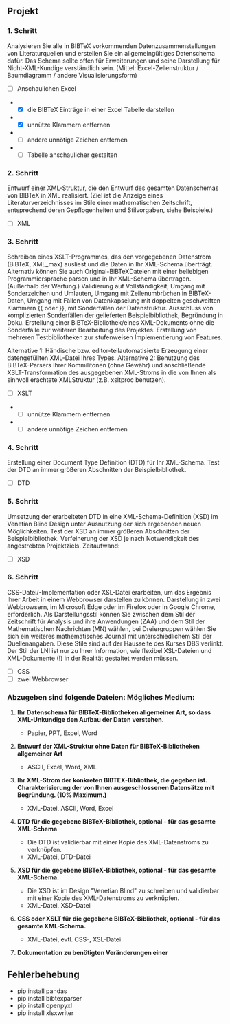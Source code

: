 ## Projekt

### 1. Schritt
Analysieren Sie alle in BIBTeX vorkommenden Datenzusammenstellungen von Literaturquellen und
erstellen Sie ein allgemeingültiges Datenschema dafür. Das Schema sollte offen für Erweiterungen
und seine Darstellung für Nicht-XML-Kundige verständlich sein. (Mittel: Excel-Zellenstruktur /
Baumdiagramm / andere Visualisierungsform)

- [ ] Anschaulichen Excel
- - [x] die BIBTeX Einträge in einer Excel Tabelle darstellen
- - [x] unnütze Klammern entfernen
- - [ ] andere unnötige Zeichen entfernen
- - [ ] Tabelle anschaulicher gestalten

### 2. Schritt
Entwurf einer XML-Struktur, die den Entwurf des gesamten Datenschemas von BIBTeX in XML
realisiert. (Ziel ist die Anzeige eines Literaturverzeichnisses im Stile einer mathematischen Zeitschrift,
entsprechend deren Gepflogenheiten und Stilvorgaben, siehe Beispiele.)

- [ ] XML

### 3. Schritt
Schreiben eines XSLT-Programmes, das den vorgegebenen Datenstrom (BiBTeX, XML_max) ausliest
und die Daten in Ihr XML-Schema überträgt. Alternativ können Sie auch Original-BiBTeXDateien
mit einer beliebigen Programmiersprache parsen und in Ihr XML-Schema übertragen. (Außerhalb
der Wertung.)
Validierung auf Vollständigkeit, Umgang mit Sonderzeichen und Umlauten, Umgang mit Zeilenumbrüchen
in BIBTeX-Daten, Umgang mit Fällen von Datenkapselung mit doppelten geschweiften
Klammern {{ oder }}, mit Sonderfällen der Datenstruktur. Ausschluss von komplizierten Sonderfällen
der gelieferten Beispielbibliothek, Begründung in Doku. Erstellung einer BIBTeX-Bibliothek/eines
XML-Dokuments ohne die Sonderfälle zur weiteren Bearbeitung des Projektes.
Erstellung von mehreren Testbibliotheken zur stufenweisen Implementierung von Features.

Alternative 1: Händische bzw. editor-teilautomatisierte Erzeugung einer datengefüllten XML-Datei
Ihres Types.
Alternative 2: Benutzung des BIBTeX-Parsers Ihrer Kommilitonen (ohne Gewähr) und anschließende
XSLT-Transformation des ausgegebenen XML-Stroms in die von Ihnen als sinnvoll erachtete XMLStruktur
(z.B. xsltproc benutzen).

- [ ] XSLT
- - [ ] unnütze Klammern entfernen
- - [ ] andere unnötige Zeichen entfernen

### 4. Schritt
Erstellung einer Document Type Definition (DTD) für Ihr XML-Schema. Test der DTD an immer
größeren Abschnitten der Beispielbibliothek.

- [ ] DTD

### 5. Schritt
Umsetzung der erarbeiteten DTD in eine XML-Schema-Definition (XSD) im Venetian Blind Design
unter Ausnutzung der sich ergebenden neuen Möglichkeiten. Test der XSD an immer größeren Abschnitten
der Beispielbibliothek. Verfeinerung der XSD je nach Notwendigkeit des angestrebten Projektziels.
Zeitaufwand:

- [ ] XSD

### 6. Schritt 
CSS-Datei/-Implementation oder XSL-Datei erarbeiten, um das Ergebnis Ihrer Arbeit in einem
Webbrowser darstellen zu können. Darstellung in zwei Webbrowsern, im Microsoft Edge oder im
Firefox oder in Google Chrome, erforderlich.
Als Darstellungsstil können Sie zwischen dem Stil der Zeitschrift für Analysis und ihre Anwendungen
(ZAA) und dem Stil der Mathematischen Nachrichten (MN) wählen, bei Dreiergruppen wählen Sie
sich ein weiteres mathematisches Journal mit unterschiedlichem Stil der Quellenangaben. Diese Stile
sind auf der Hausseite des Kurses DBS verlinkt. Der Stil der LNI ist nur zu Ihrer Information, wie
flexibel XSL-Dateien und XML-Dokumente (!) in der Realität gestaltet werden müssen.
- [ ] CSS
- [ ] zwei Webbrowser

### Abzugeben sind folgende Dateien: Mögliches Medium:

1. **Ihr Datenschema für BIBTeX-Bibliotheken allgemeiner Art, so dass XML-Unkundige den Aufbau der Daten verstehen.**
   - Papier, PPT, Excel, Word

2. **Entwurf der XML-Struktur ohne Daten für BIBTeX-Bibliotheken allgemeiner Art**
   - ASCII, Excel, Word, XML

3. **Ihr XML-Strom der konkreten BIBTEX-Bibliothek, die gegeben ist. Charakterisierung der von Ihnen ausgeschlossenen Datensätze mit Begründung. (10% Maximum.)**
   - XML-Datei, ASCII, Word, Excel

4. **DTD für die gegebene BIBTeX-Bibliothek, optional - für das gesamte XML-Schema**
   - Die DTD ist validierbar mit einer Kopie des XML-Datenstroms zu verknüpfen.
   - XML-Datei, DTD-Datei

5. **XSD für die gegebene BIBTeX-Bibliothek, optional - für das gesamte XML-Schema.**
   - Die XSD ist im Design "Venetian Blind" zu schreiben und validierbar mit einer Kopie des XML-Datenstroms zu verknüpfen.
   - XML-Datei, XSD-Datei

6. **CSS oder XSLT für die gegebene BIBTeX-Bibliothek, optional - für das gesamte XML-Schema.**
   - XML-Datei, evtl. CSS-, XSL-Datei

7. **Dokumentation zu benötigten Veränderungen einer**

## Fehlerbehebung

- pip install pandas
- pip install bibtexparser
- pip install openpyxl
- pip install xlsxwriter